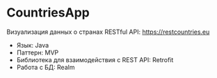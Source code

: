 # CountriesApp

Визуализация данных о странах RESTful API: https://restcountries.eu

- Язык: Java
- Паттерн: MVP
- Библиотека для взаимодействия с REST API: Retrofit
- Работа с БД: Realm
